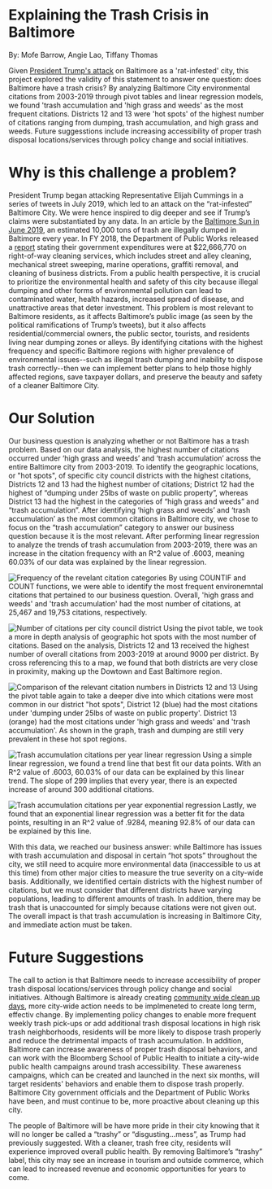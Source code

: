 # Explaining the Trash Crisis in Baltimore
By: Mofe Barrow, Angie Lao, Tiffany Thomas

Given [President Trump's attack](https://www.npr.org/2019/08/15/751501433/trump-tweets-on-disgusting-baltimore-bring-activist-trash-collectors-to-city) on Baltimore as a 'rat-infested' city, this project explored the validity of this statement to answer one question: does Baltimore have a trash crisis? By analyzing Baltimore City environmental citations from 2003-2019 through pivot tables and linear regression models, we found 'trash accumulation and 'high grass and weeds' as the most frequent citations. Districts 12 and 13 were 'hot spots' of the highest number of citations ranging from dumping, trash accumulation, and high grass and weeds. Future suggesstions include increasing accessibility of proper trash disposal locations/services through policy change and social initiatives.

# Why is this challenge a problem?

President Trump began attacking Representative Elijah Cummings in a series of tweets in July 2019, which led to an attack on the “rat-infested” Baltimore City. We were hence inspired to dig deeper and see if Trump’s claims were substantiated by any data. In an article by the [Baltimore Sun in June 2019](https://www.baltimoresun.com/maryland/baltimore-city/bs-md-ci-illegal-dumping-20190620-story.html), an estimated 10,000 tons of trash are illegally dumped in Baltimore every year. In FY 2018, the Department of Public Works released a [report](https://publicworks.baltimorecity.gov/sites/default/files/Illegal%20Dumping%20Remediation%20Report%20FY2018.pdf) stating their government expenditures were at $22,666,770 on right-of-way cleaning services, which includes street and alley cleaning, mechanical street sweeping, marine operations, graffiti removal, and cleaning of business districts. From a public health perspective, it is crucial to prioritize the environmental health and safety of this city because illegal dumping and other forms of environmental pollution can lead to contaminated water, health hazards, increased spread of disease, and unattractive areas that deter investment. This problem is most relevant to Baltimore residents, as it affects Baltimore’s public image (as seen by the political ramifications of Trump’s tweets), but it also affects residential/commercial owners, the public sector, tourists, and residents living near dumping zones or alleys. By identifying citations with the highest frequency and specific Baltimore regions with higher prevalence of environmental issues--such as illegal trash dumping and inability to dispose trash correctly--then we can implement better plans to help those highly affected regions, save taxpayer dollars, and preserve the beauty and safety of a cleaner Baltimore City. 

# Our Solution

Our business question is analyzing whether or not Baltimore has a trash problem. Based on our data analysis, the highest number of citations occurred under ‘high grass and weeds’ and ‘trash accumulation’ across the entire Baltimore city from 2003-2019. To identify the geographic locations, or "hot spots", of specific city council districts with the highest citations, Districts 12 and 13 had the highest number of citations; District 12 had the highest of “dumping under 25lbs of waste on public property”, whereas District 13 had the highest in the categories of “high grass and weeds” and “trash accumulation”. 
After identifying ‘high grass and weeds’ and ‘trash accumulation’ as the most common citations in Baltimore city, we chose to focus on the “trash accumulation” category to answer our business question because it is the most relevant. After performing linear regression to analyze the trends of trash accumulation from 2003-2019, there was an increase in the citation frequency with an R^2 value of .6003, meaning 60.03% of our data was explained by the linear regression.


![Frequency of the revelant citation categories](https://i.imgur.com/pjtalbf.png)
By using COUNTIF and COUNT functions, we were able to identify the most frequent environemntal citations that pertained to our business question. Overall, 'high grass and weeds' and 'trash accumulation' had the most number of citations, at 25,467 and 19,753 citations, respectively.

![Number of citations per city council district](https://i.imgur.com/iypLoDz.png)
Using the pivot table, we took a more in depth analysis of geographic hot spots with the most number of citations. Based on the analysis, Districts 12 and 13 received the highest number of overall citations from 2003-2019 at around 9000 per district. By cross referencing this to a map, we found that both districts are very close in proximity, making up the Dowtown and East Baltimore region. 

![Comparison of the relevant citation numbers in Districts 12 and 13](https://i.imgur.com/CXHgGEa.png)
Using the pivot table again to take a deeper dive into which citations were most common in our district "hot spots", District 12 (blue) had the most citations under 'dumping under 25lbs of waste on public property'. District 13 (orange) had the most citations under 'high grass and weeds' and 'trash accumulation'. As shown in the graph, trash and dumping are still very prevalent in these hot spot regions.

![Trash accumulation citations per year linear regression](https://i.imgur.com/hneMhA2.png)
Using a simple linear regression, we found a trend line that best fit our data points. With an R^2 value of .6003, 60.03% of our data can be explained by this linear trend. The slope of 299 implies that every year, there is an expected increase of around 300 additional citations. 

![Trash accumulation citations per year exponential regression](https://i.imgur.com/CsKMsyE.png)
Lastly, we found that an exponential linear regression was a better fit for the data points, resulting in an R^2 value of .9284, meaning 92.8% of our data can be explained by this line. 

With this data, we reached our business answer: while Baltimore has issues with trash accumulation and disposal in certain “hot spots” throughout the city, we still need to acquire more environmental data (inaccessible to us at this time) from other major cities to measure the true severity on a city-wide basis. Additionally, we identified certain districts with the highest number of citations, but we must consider that different districts have varying populations, leading to different amounts of trash. In addition, there may be trash that is unaccounted for simply because citations were not given out. The overall impact is that trash accumulation is increasing in Baltimore City, and immediate action must be taken. 

# Future Suggestions

The call to action is that Baltimore needs to increase accessibility of proper trash disposal locations/services through policy change and social initiatives. Although Baltimore is already creating [community wide clean up days](https://baltimore.cbslocal.com/2019/08/10/we-take-pride-in-our-city-community-comes-together-for-trash-clean-up-day/), more city-wide action needs to be implmeneted to create long term, effectiv change. By implementing policy changes to enable more frequent weekly trash pick-ups or add additional trash disposal locations in high risk trash neighborhoods, residents will be more likely to dispose trash properly and reduce the detrimental impacts of trash accumulation. In addition, Baltimore can increase awareness of proper trash disposal behaviors, and can work with the Bloomberg School of Public Health to initiate a city-wide public health campaigns around trash accessibility. These awareness campaigns, which can be created and launched in the next six months, will target residents' behaviors and enable them to dispose trash properly. Baltimore City government officials and the Department of Public Works have been, and must continue to be, more proactive about cleaning up this city. 

The people of Baltimore will be have more pride in their city knowing that it will no longer be called a “trashy” or “disgusting...mess”, as Trump had previously suggested. With a cleaner, trash free city, residents will experience improved overall public health. By removing Baltimore’s “trashy” label, this city may see an increase in tourism and outside commerce, which can lead to increased revenue and economic opportunities for years to come. 
